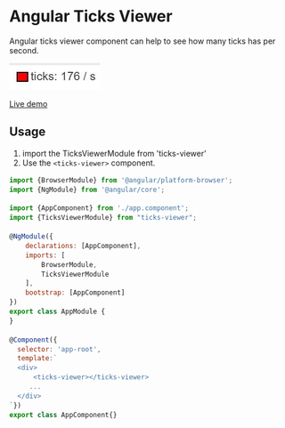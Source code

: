 # Angular Ticks Viewer

Angular ticks viewer component can help to see how many ticks has per second.

![Angular ticks viewer](https://github.com/eyalvardi/angular-ticks-viewer/blob/master/src/assets/atv.JPG)

[Live demo](http://ng-course.org/ng-course/demos/performance-optimization/#/counter)

## Usage

1. import the TicksViewerModule from 'ticks-viewer'
2. Use the `<ticks-viewer>`  component.

```javascript
import {BrowserModule} from '@angular/platform-browser';
import {NgModule} from '@angular/core';

import {AppComponent} from './app.component';
import {TicksViewerModule} from "ticks-viewer";

@NgModule({
    declarations: [AppComponent],
    imports: [
        BrowserModule,       
        TicksViewerModule
    ],
    bootstrap: [AppComponent]
})
export class AppModule {
}

@Component({
  selector: 'app-root',
  template:`
  <div>
      <ticks-viewer></ticks-viewer>
     ...
  </div>  
`})
export class AppComponent{}
